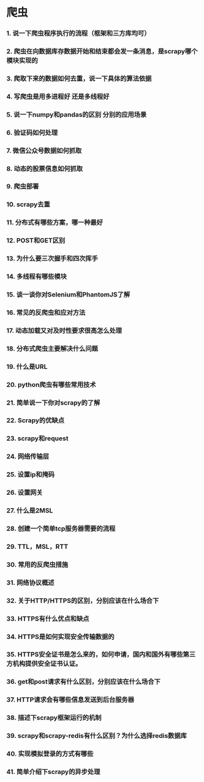 # 爬虫

### 1. 说一下爬虫程序执行的流程（框架和三方库均可）


### 2. 爬虫在向数据库存数据开始和结束都会发一条消息，是scrapy哪个模块实现的


### 3. 爬取下来的数据如何去重，说一下具体的算法依据


### 4. 写爬虫是用多进程好 还是多线程好 


### 5. 说一下numpy和pandas的区别 分别的应用场景


### 6. 验证码如何处理


### 7. 微信公众号数据如何抓取


### 8. 动态的股票信息如何抓取


### 9. 爬虫部署


### 10. scrapy去重


### 11. 分布式有哪些方案，哪一种最好


### 12. POST和GET区别


### 13. 为什么要三次握手和四次挥手


### 14. 多线程有哪些模块


### 15. 谈一谈你对Selenium和PhantomJS了解


### 16. 常见的反爬虫和应对方法


### 17. 动态加载又对及时性要求很高怎么处理


### 18. 分布式爬虫主要解决什么问题


### 19. 什么是URL


### 20. python爬虫有哪些常用技术


### 21. 简单说一下你对scrapy的了解


### 22. Scrapy的优缺点


### 23. scrapy和request


### 24. 网络传输层


### 25. 设置ip和掩码


### 26. 设置网关


### 27. 什么是2MSL


### 28. 创建一个简单tcp服务器需要的流程


### 29. TTL，MSL，RTT


### 30. 常用的反爬虫措施


### 31. 网络协议概述


### 32. 关于HTTP/HTTPS的区别，分别应该在什么场合下


### 33. HTTPS有什么优点和缺点


### 34. HTTPS是如何实现安全传输数据的


### 35. HTTPS安全证书是怎么来的，如何申请，国内和国外有哪些第三方机构提供安全证书认证。


### 36. get和post请求有什么区别，分别应该在什么场合下


### 37. HTTP请求会有哪些信息发送到后台服务器


### 38. 描述下scrapy框架运行的机制


### 39. scrapy和scrapy-redis有什么区别？为什么选择redis数据库


### 40. 实现模拟登录的方式有哪些


### 41. 简单介绍下scrapy的异步处理
